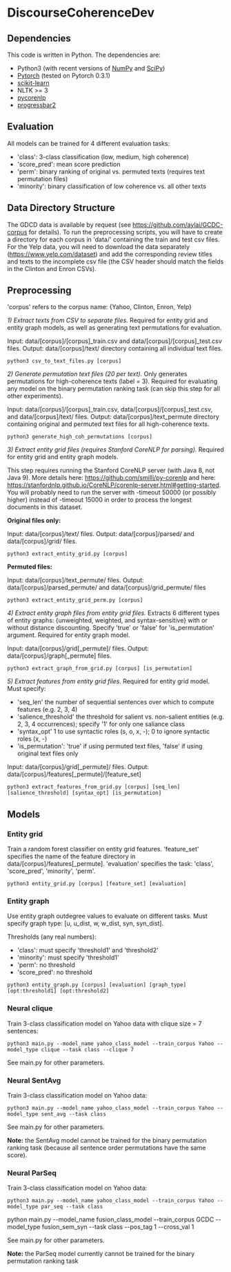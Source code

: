 # DiscourseCoherenceDev

## Dependencies

This code is written in Python. The dependencies are:

* Python3 (with recent versions of [NumPy](http://www.numpy.org/) and [SciPy](http://www.scipy.org/))
* [Pytorch](http://pytorch.org/) (tested on Pytorch 0.3.1)
* [scikit-learn](http://scikit-learn.org/stable/)
* NLTK >= 3
* [pycorenlp](https://github.com/smilli/py-corenlp)
* [progressbar2](https://pypi.org/project/progressbar2/)

## Evaluation

All models can be trained for 4 different evaluation tasks:
- 'class': 3-class classification (low, medium, high coherence)
- 'score_pred': mean score prediction
- 'perm': binary ranking of original vs. permuted texts (requires text permutation files)
- 'minority': binary classification of low coherence vs. all other texts

## Data Directory Structure

The GDCD data is available by request (see https://github.com/aylai/GCDC-corpus for details). To run the preprocessing scripts, you will have to create a directory for each corpus in 'data/' containing the train and test csv files. For the Yelp data, you will need to download the data separately (https://www.yelp.com/dataset) and add the corresponding review titles and texts to the incomplete csv file (the CSV header should match the fields in the Clinton and Enron CSVs).


## Preprocessing

'corpus' refers to the corpus name: {Yahoo, Clinton, Enron, Yelp}

*1) Extract texts from CSV to separate files.* Required for entity grid and entity graph models, as well as generating text permutations for evaluation.

Input: data/[corpus]/[corpus]_train.csv and data/[corpus]/[corpus]_test.csv files. Output: data/[corpus]/text/ directory containing all individual text files.

```
python3 csv_to_text_files.py [corpus]
```

*2) Generate permutation text files (20 per text).* Only generates permutations for high-coherence texts (label = 3). Required for evaluating any model on the binary permutation ranking task (can skip this step for all other experiments).

Input: data/[corpus]/[corpus]_train.csv, data/[corpus]/[corpus]_test.csv, and data/[corpus]/text/ files. Output: data/[corpus]/text_permute directory containing original and permuted text files for all high-coherence texts.

```
python3 generate_high_coh_permutations [corpus]
```

*3) Extract entity grid files (requires Stanford CoreNLP for parsing).* Required for entity grid and entity graph models.

This step requires running the Stanford CoreNLP server (with Java 8, not Java 9). More details here: https://github.com/smilli/py-corenlp and here: https://stanfordnlp.github.io/CoreNLP/corenlp-server.html#getting-started. You will probably need to run the server with -timeout 50000 (or possibly higher) instead of -timeout 15000 in order to process the longest documents in this dataset.

**Original files only:**

Input: data/[corpus]/text/ files. Output: data/[corpus]/parsed/ and data/[corpus]/grid/ files.


```
python3 extract_entity_grid.py [corpus]
```

**Permuted files:**

Input: data/[corpus]/text_permute/ files. Output: data/[corpus]/parsed_permute/ and data/[corpus]/grid_permute/ files


```
python3 extract_entity_grid_perm.py [corpus]
```

*4) Extract entity graph files from entity grid files.* Extracts 6 different types of entity graphs: {unweighted, weighted, and syntax-sensitive} with or without distance discounting. Specify 'true' or 'false' for 'is_permutation' argument. Required for entity graph model.

Input: data/[corpus]/grid[_permute]/ files. Output: data/[corpus]/graph[_permute] files.

```
python3 extract_graph_from_grid.py [corpus] [is_permutation]
```

*5) Extract features from entity grid files.* Required for entity grid model. Must specify:
- 'seq_len' the number of sequential sentences over which to compute features (e.g. 2, 3, 4)
- 'salience_threshold' the threshold for salient vs. non-salient entities (e.g. 2, 3, 4 occurrences); specify '1' for only one saliance class
- 'syntax_opt' 1 to use syntactic roles (s, o, x, -); 0 to ignore syntactic roles (x, -)
- 'is_permutation': 'true' if using permuted text files, 'false' if using original text files only

Input: data/[corpus]/grid[_permute]/ files. Output: data/[corpus]/features[_permute]/[feature_set]

```
python3 extract_features_from_grid.py [corpus] [seq_len] [salience_threshold] [syntax_opt] [is_permutation]
```

## Models

### Entity grid

Train a random forest classifier on entity grid features. 'feature_set' specifies the name of the feature directory in data/[corpus]/features[_permute]. 'evaluation' specifies the task: 'class', 'score_pred', 'minority', 'perm'.

```
python3 entity_grid.py [corpus] [feature_set] [evaluation]
```

### Entity graph

Use entity graph outdegree values to evaluate on different tasks. Must specify graph type: [u, u_dist, w, w_dist, syn, syn_dist].

Thresholds (any real numbers):
- 'class': must specify 'threshold1' and 'threshold2'
- 'minority': must specify 'threshold1'
- 'perm': no threshold
- 'score_pred': no threshold

```
python3 entity_graph.py [corpus] [evaluation] [graph_type] [opt:threshold1] [opt:threshold2]
```

### Neural clique

Train 3-class classification model on Yahoo data with clique size = 7 sentences:
```
python3 main.py --model_name yahoo_class_model --train_corpus Yahoo --model_type clique --task class --clique 7
```

See main.py for other parameters.

### Neural SentAvg

Train 3-class classification model on Yahoo data:
```
python3 main.py --model_name yahoo_class_model --train_corpus Yahoo --model_type sent_avg --task class
```

See main.py for other parameters.

**Note:** the SentAvg model cannot be trained for the binary permutation ranking task (because all sentence order permutations have the same score).

### Neural ParSeq

Train 3-class classification model on Yahoo data:
```
python3 main.py --model_name yahoo_class_model --train_corpus Yahoo --model_type par_seq --task class
```
python main.py --model_name fusion_class_model --train_corpus GCDC --model_type fusion_sem_syn --task class --pos_tag 1 --cross_val 1

See main.py for other parameters.

**Note:** the ParSeq model currently cannot be trained for the binary permutation ranking task